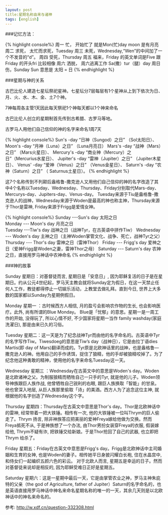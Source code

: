 ```yaml
---
layout: post
title:星期名称由来与诸神 
tags: [english]
---
```


###记忆方法：

{% highlight console%}
周一 忙， 开始忙了 就是Mon(忙)day moon 是有月亮
周二 求死， 太忙而求死，Tuesday 
周三 未死，Wednesday,“Wen”的中间加了一个不发音的“d”。
周四 受死，Thursday 
周五 福来，Friday 的英文单词是Five 跟Friday 的开头fri 比较相像 
周六 洒脱， 周六逃离工作 Sa(撒）tur（腿）day 
周日 伤，Sunday Sun 意思是 太阳 = 日 
{% endhighlight %}

###星期与神的关系 

古巴比伦人建造七星坛祭祀星神。七星坛分7层每层有1个星神从上到下依次为日、月、火、水、木、金、土7个神。

7神每周各主管1天因此每天祭祀1个神每天都以1个神来命名

古巴比伦人创立的星期制首先传到古希腊、古罗马等地。

古罗马人用他们自己信仰的神的名字来命名1周7天

{% highlight console%}
Sun's -day  “日神（Sungod）之日” （Sol太阳日）、
Moon's -day “月神（Luna）之日” （Luna月亮日）
Mars's -day  “战神（Mars）之日” （Mars火星日）、
Mercury's -day “商业神（Mercury）之日”（Mercurius水星日）、
Jupiter's -day “雷神（Jupiter）之日” （Jupiter木星日）、
Venus' -day  “爱神（Venus）之日” （Venus金星日）、
Saturn's -day “农神（Saturn）之日” （ Saturnus土星日）。
{% endhighlight %}

这7个名称传到不列颠后盎格鲁-撒克逊人又用他们自己信仰的神的名字改造了其中4个名称以Tuesday、Wednesday、Thursday、Friday分别取代Mars-day、Mercurys-day、Jupiters-day、Venus-day。 Tuesday来源于Tiu是盎格鲁-撒克逊人的战神，Wednesday来源于Woden是最高的神也称主神，Thursday来源于Thor是雷神, Friday来源于Frigg是爱情女神。

{% highlight console%}
Sunday ---Sun's day     太阳之日    
Monday --- Moon's day  月亮之日  
Tuesday ---Tiw's day     战神之日（战神Tyr，在古英语中拼作Tiw）
Wednesday --- Woden's day  主神之日（主神Woden掌管文化、战争、死亡，战神Tyr之父）
Thursday --- Thor's day   雷神之日（雷神Thor）
Friday --- Frigg's day     爱神之日（爱神Frigg是Woden之妻，雷神Thor之母）
Saturday --- Saturn's day  农神之日，直接用罗马神话中农神命名
{% endhighlight %}

###神的故事

Sunday 星期日：对基督徒而言, 星期日是「安息日」, 因为耶稣复活的日子是在星期日。约从公元4世纪起，罗马天主教会就将Sunday定为假日，在这一天禁止任何人工作，教徒都得停止一切娱乐活动，上教堂去做礼拜。直到今日, 世界上大多数的国家都以Sunday为星期例假日。

Monday 星期一 ：古时候西方人相信, 月的盈亏会影响农作物的生长, 也会影响医疗。此外, 尚有所谓的Blue Monday。 Blue是「忧郁」的意思。星期一是一周工作的开始, 没得玩了, 所以心情不好, 不少国家将星期一当作 family washday(家庭洗濯日), 那是由来已久的习俗。

Tuesday 星期二：这一天是为了纪念战神Tyr而由他的名字命名的。古英语中Tyr的名字写作Tiw。Tiwesdoeg的意思是Tiw’s day（战神日），它是由拉丁语dies Martis(即 day of Mars)翻译而成的。Tyr原是北欧神话里的战神，也是盎格鲁—撒克逊人的神。他用自己的手作诱饵，捉住了狼精，他的手却被狼精咬掉了。为了纪念他这种勇敢的精神，使用他的名字来命名Tuesday这一天。 

Wednesday 星期三 ：Wednesday在古英文中的意思是Woden's day。Woden是北欧诸神之父。为制服狼精而牺牲自己一只手的Tyr, 就是他的儿子。Woden领导神族跟巨人族作战, 他曾牺牲自己锐利的右眼, 跟巨人族换取「智能」的甘泉。他也曾深入地层, 从巨人族那里偷取「诗」的美酒。西方人为了追念这位主神, 就根据他的名字创造了Wednesday这个字。 

Thursday 星期四：Thursday在古英文中意思是Thor's day。Thor是北欧神话中的雷神, 经常带着一把大铁锤。相传有一次, 他的大铁锤被一位叫Thrym的巨人偷走了。Thrym 扬言, 除非神族答应把美丽的爱神Freya嫁给他做为交换。然而Freya抵死不从, 于是神族想了一个办法, 由Thor男扮女装穿Freya的衣服, 假装嫁给他, Thrym不疑有诈, 把铁锤交给新娘。于是Thor抢回了自己的武器, 也立即把Thrym 给杀了。 

Friday 星期五：Friday在古英文中意思是Frigg's day。Frigg是北欧神话中主司婚姻和生育的女神, 也是Woden的妻子。相传她平日身披闪耀白长袍, 住在水晶宫中, 和侍女们一起编织五颜六色的彩云。 对于北欧人而言, 星期五是幸运的日子。然而对基督徒来说却是相反的, 因为耶稣受难日正好是星期五。 

Saturday 星期六：这是一星期中最后一天，它是由掌管农业之神，罗马主神朱庇特的父亲（the god of Agriculture, father of Jupiter）Saturn的名字命名的，也是英语直接用罗马神话中神名来命名星期名称的唯一的一天，其余几天则是以北欧神话中的神名来命名的。

参考:
<http://w.xdf.cn/question-332308.html>
